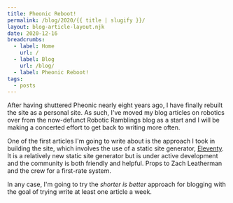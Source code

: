 ```yaml
---
title: Pheonic Reboot!
permalink: /blog/2020/{{ title | slugify }}/
layout: blog-article-layout.njk
date: 2020-12-16
breadcrumbs:
  - label: Home
    url: /
  - label: Blog
    url: /blog/
  - label: Pheonic Reboot!
tags:
  - posts
---
```


<!-- Excerpt Start -->

After having shuttered Pheonic nearly eight years ago, I have finally rebuilt the site as a personal site. As such, I've moved my blog articles on robotics over from the now-defunct Robotic Ramblings blog as a start and I will be making a concerted effort to get back to writing more often.

<!-- Excerpt End -->

One of the first articles I'm going to write about is the approach I took in building the site, which involves the use of a static site generator, [Eleventy](https://11ty.dev). It is a relatively new static site generator but is under active development and the community is both friendly and helpful. Props to Zach Leatherman and the crew for a first-rate system.

In any case, I'm going to try the _shorter is better_ approach for blogging with the goal of trying write at least one article a week.
